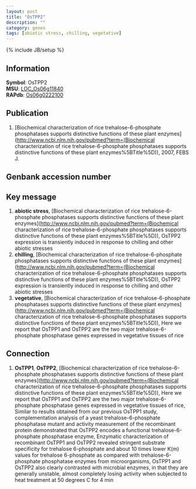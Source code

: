 ```yaml
---
layout: post
title: "OsTPP2"
description: ""
category: genes
tags: [abiotic stress, chilling, vegetative]
---
```

{% include JB/setup %}

## Information
__Symbol__: OsTPP2  
__MSU__: [LOC_Os06g11840](http://rice.plantbiology.msu.edu/cgi-bin/ORF_infopage.cgi?orf=LOC_Os06g11840)  
__RAPdb__: [Os06g0222100](http://rapdb.dna.affrc.go.jp/viewer/gbrowse_details/irgsp1?name=Os06g0222100)  

## Publication
1. [Biochemical characterization of rice trehalose-6-phosphate phosphatases supports distinctive functions of these plant enzymes](http://www.ncbi.nlm.nih.gov/pubmed?term=(Biochemical characterization of rice trehalose-6-phosphate phosphatases supports distinctive functions of these plant enzymes%5BTitle%5D)), 2007, FEBS J.

## Genbank accession number

## Key message
1. __abiotic stress__, [Biochemical characterization of rice trehalose-6-phosphate phosphatases supports distinctive functions of these plant enzymes](http://www.ncbi.nlm.nih.gov/pubmed?term=(Biochemical characterization of rice trehalose-6-phosphate phosphatases supports distinctive functions of these plant enzymes%5BTitle%5D)),  OsTPP2 expression is transiently induced in response to chilling and other abiotic stresses
2. __chilling__, [Biochemical characterization of rice trehalose-6-phosphate phosphatases supports distinctive functions of these plant enzymes](http://www.ncbi.nlm.nih.gov/pubmed?term=(Biochemical characterization of rice trehalose-6-phosphate phosphatases supports distinctive functions of these plant enzymes%5BTitle%5D)),  OsTPP2 expression is transiently induced in response to chilling and other abiotic stresses
3. __vegetative__, [Biochemical characterization of rice trehalose-6-phosphate phosphatases supports distinctive functions of these plant enzymes](http://www.ncbi.nlm.nih.gov/pubmed?term=(Biochemical characterization of rice trehalose-6-phosphate phosphatases supports distinctive functions of these plant enzymes%5BTitle%5D)),  Here we report that OsTPP1 and OsTPP2 are the two major trehalose-6-phosphate phosphatase genes expressed in vegetative tissues of rice

## Connection
1. __OsTPP1__, __OsTPP2__, [Biochemical characterization of rice trehalose-6-phosphate phosphatases supports distinctive functions of these plant enzymes](http://www.ncbi.nlm.nih.gov/pubmed?term=(Biochemical characterization of rice trehalose-6-phosphate phosphatases supports distinctive functions of these plant enzymes%5BTitle%5D)),  Here we report that OsTPP1 and OsTPP2 are the two major trehalose-6-phosphate phosphatase genes expressed in vegetative tissues of rice, Similar to results obtained from our previous OsTPP1 study, complementation analysis of a yeast trehalose-6-phosphate phosphatase mutant and activity measurement of the recombinant protein demonstrated that OsTPP2 encodes a functional trehalose-6-phosphate phosphatase enzyme, Enzymatic characterization of recombinant OsTPP1 and OsTPP2 revealed stringent substrate specificity for trehalose 6-phosphate and about 10 times lower K(m) values for trehalose 6-phosphate as compared with trehalose-6-phosphate phosphatase enzymes from microorganisms, OsTPP1 and OsTPP2 also clearly contrasted with microbial enzymes, in that they are generally unstable, almost completely losing activity when subjected to heat treatment at 50 degrees C for 4 min


